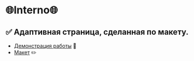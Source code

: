 # 🌐**Interno**🌐  
## :white_check_mark: Адаптивная страница, сделанная по макету.  

- [Демонстрация работы](https://interno.pages.dev/) 🔗    
- [Макет](https://www.figma.com/file/6DfnHqcXvrOOuIw5yPnW2C/Interno?node-id=0%3A1) ✏️  
